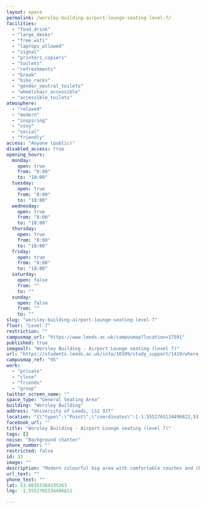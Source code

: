 ```yaml
---
layout: space
permalink: /worsley-building-airport-lounge-seating-level-7/
facilities:
  - "food_drink"
  - "large_desks"
  - "free_wifi"
  - "laptops_allowed"
  - "signal"
  - "printers_copiers"
  - "toilets"
  - "refreshments"
  - "break"
  - "bike_racks"
  - "gender_neutral_toilets"
  - "wheelchair_accessible"
  - "accessible_toilets"
atmosphere:
  - "relaxed"
  - "modern"
  - "inspiring"
  - "cosy"
  - "social"
  - "friendly"
access: "Anyone (public)"
disabled_access: true
opening_hours:
  monday:
    open: true
    from: "8:00"
    to: "18:00"
  tuesday:
    open: true
    from: "8:00"
    to: "18:00"
  wednesday:
    open: true
    from: "8:00"
    to: "18:00"
  thursday:
    open: true
    from: "8:00"
    to: "18:00"
  friday:
    open: true
    from: "8:00"
    to: "18:00"
  saturday:
    open: false
    from: ""
    to: ""
  sunday:
    open: false
    from: ""
    to: ""
slug: "worsley-building-airport-lounge-seating-level-7"
floor: "Level 7"
restriction: ""
campusmap_url: "https://www.leeds.ac.uk/campusmap?location=17591"
published: true
imagealt: "Worsley Building - Airport Lounge seating (level 7)"
url: "https://students.leeds.ac.uk/info/10109/study_support/1419/where_to_study_on_campus"
campusmap_ref: "95"
work:
  - "private"
  - "close"
  - "friends"
  - "group"
twitter_screen_name: ""
space_type: "General Seating Area"
building: "Worsley Building"
address: "University of Leeds, LS2 9JT"
location: "{\"type\":\"Point\",\"coordinates\":[-1.5552765134496822,53.80355304335263]}"
facebook_url: ""
title: "Worsley Building - Airport Lounge seating (level 7)"
tags: []
noise: "Background chatter"
phone_number: ""
restricted: false
id: 33
image: ""
description: "Modern colourful big area with comfortable couches and chairs. Vending, cash and cofee machines available as well as water fountain."
url_text: ""
phone_text: ""
lat: 53.80355304335263
lng: -1.5552765134496822

---
```

